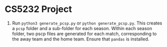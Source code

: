 # CS5232 Project
 
1. Run `python3 generate_pcsp.py` or `python generate_pcsp.py`. This creates a `pcsp` folder and a sub-folder for each season. Within each season folder, two pscp files are generated for each match, corresponding to the away team and the home team. Ensure that `pandas` is installed.